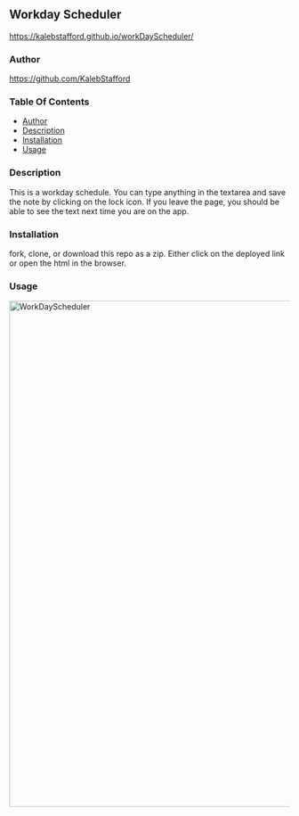 ## Workday Scheduler
https://kalebstafford.github.io/workDayScheduler/

### Author
https://github.com/KalebStafford

### Table Of Contents
* [Author](#author)
* [Description](#description)
* [Installation](#installation)
* [Usage](#usage)

### Description
This is a workday schedule. You can type anything in the textarea and save the note by clicking on the lock icon. If you leave the page, you should be able to see the text next time you are on the app. 

### Installation
fork, clone, or download this repo as a zip. Either click on the deployed link or open the html in the browser.

### Usage

<img width="908" alt="WorkDayScheduler" src="https://user-images.githubusercontent.com/91916985/172492300-4d1efc22-344c-4797-8e19-9d0b70e003bf.png">
